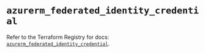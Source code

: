 # `azurerm_federated_identity_credential`

Refer to the Terraform Registry for docs: [`azurerm_federated_identity_credential`](https://registry.terraform.io/providers/hashicorp/azurerm/3.97.1/docs/resources/federated_identity_credential).
